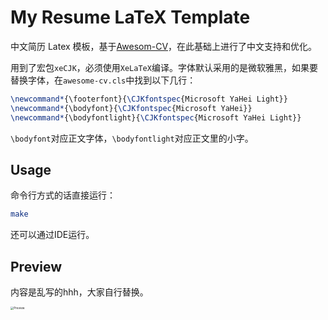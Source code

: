 # My Resume LaTeX Template

中文简历 Latex 模板，基于[Awesom-CV](https://github.com/posquit0/Awesome-CV)，在此基础上进行了中文支持和优化。

用到了宏包`xeCJK`，必须使用`XeLaTeX`编译。字体默认采用的是微软雅黑，如果要替换字体，在`awesome-cv.cls`中找到以下几行：

```latex
\newcommand*{\footerfont}{\CJKfontspec{Microsoft YaHei Light}}
\newcommand*{\bodyfont}{\CJKfontspec{Microsoft YaHei}}
\newcommand*{\bodyfontlight}{\CJKfontspec{Microsoft YaHei Light}}
```

`\bodyfont`对应正文字体，`\bodyfontlight`对应正文里的小字。

## Usage

命令行方式的话直接运行：

```bash
make
```

还可以通过IDE运行。

## Preview

内容是乱写的hhh，大家自行替换。

<img src="https://i.loli.net/2020/08/13/6Z8Id5TgJrilNhB.png" alt="Preview" style="zoom: 33%;" />

